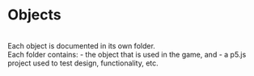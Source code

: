 # Objects
<br>
Each object is documented in its own folder.<br>
Each folder contains:  
- the object that is used in the game, and  
- a p5.js project used to test design, functionality, etc.
